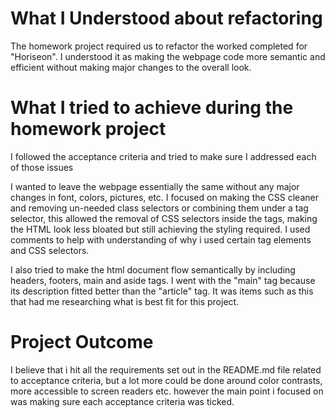 # What I Understood about refactoring

The homework project required us to refactor the worked completed for "Horiseon".  I understood it as making the webpage code more semantic and efficient without making major changes to the overall look.

# What I tried to achieve during the homework project

I followed the acceptance criteria and tried to make sure I addressed each of those issues

I wanted to leave the webpage essentially the same without any major changes in font, colors, pictures, etc.  I focused on making the CSS cleaner and removing un-needed class selectors or combining them under a tag selector, this allowed the removal of CSS selectors inside the tags, making the HTML look less bloated but still achieving the styling required.  I used comments to help with understanding of why i used certain tag elements and CSS selectors.

I also tried to make the html document flow semantically by including headers, footers, main and aside tags.  I went with the "main" tag because its description fitted better than the "article" tag. It was items such as this that had me researching what is best fit for this project.  

# Project Outcome

I believe that i hit all the requirements set out in the README.md file related to acceptance criteria, but a lot more could be done around color contrasts, more accessible to screen readers etc.  however the main point i focused on was making sure each acceptance criteria was ticked.

